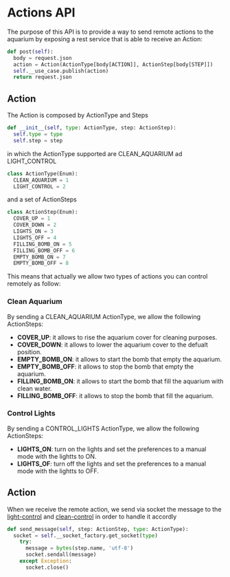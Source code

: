 # Actions API
The purpose of this API is to provide a way to send remote actions to the aquarium by exposing a rest service that is able to receive an Action:

```python
def post(self):
  body = request.json
  action = Action(ActionType[body[ACTION]], ActionStep[body[STEP]])
  self.__use_case.publish(action)
  return request.json
```

## Action
The Action is composed by ActionType and Steps

```python
def __init__(self, type: ActionType, step: ActionStep):
  self.type = type
  self.step = step
```

in which the ActionType supported are CLEAN_AQUARIUM ad LIGHT_CONTROL

```python
class ActionType(Enum):
  CLEAN_AQUARIUM = 1
  LIGHT_CONTROL = 2
```

and a set of ActionSteps

```python
class ActionStep(Enum):
  COVER_UP = 1
  COVER_DOWN = 2
  LIGHTS_ON = 3
  LIGHTS_OFF = 4
  FILLING_BOMB_ON = 5
  FILLING_BOMB_OFF = 6
  EMPTY_BOMB_ON = 7
  EMPTY_BOMB_OFF = 8
```

This means that actually we allow two types of actions you can control remotely as follow: 

### Clean Aquarium
By sending a CLEAN_AQUARIUM ActionType, we allow the following ActionSteps: 
* **COVER_UP**: it allows to rise the aquarium cover for cleaning purposes.
* **COVER_DOWN**: it allows to lower the aquarium cover to the defualt position. 
* **EMPTY_BOMB_ON**: it allows to start the bomb that empty the aquarium.
* **EMPTY_BOMB_OFF**: it allows to stop the bomb that empty the aquarium. 
* **FILLING_BOMB_ON**: it allows to start the bomb that fill the aquarium with clean water. 
* **FILLING_BOMB_OFF**: it allows to stop the bomb that fill the aquarium. 

### Control Lights
By sending a CONTROL_LIGHTS ActionType, we allow the following ActionSteps: 
* **LIGHTS_ON**: turn on the lights and set the preferences to a manual mode with the lightts to ON. 
* **LIGHTS_OF**: turn off the lights and set the preferences to a manual mode with the lightts to OFF.

## Action 

When we receive the remote action, we send via socket the message to the [light-control](https://github.com/Self-fish/light-control) and [clean-control](https://github.com/Self-fish/clean-control) in order to handle it accordly

```python
def send_message(self, step: ActionStep, type: ActionType):
  socket = self.__socket_factory.get_socket(type)
    try:
      message = bytes(step.name, 'utf-8')
      socket.sendall(message)
    except Exception:
      socket.close()
```
   
